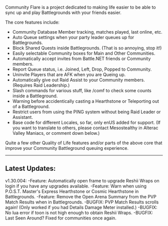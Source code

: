 Community Flare is a project dedicated to making life easier to be able to sync up and play Battlegrounds with your friends easier.

The core features include:

- Community Database Member tracking, matches played, last online, etc.
- Auto Queue settings when your party leader queues up for Battlegrounds.
- Block Shared Quests inside Battlegrounds. (That is so annoying, stop it!)
- Easily selectable Community boxes for Main and Other Communities.
- Automatically accept invites from Battle.NET friends or Community members.
- Report Queue status, i.e. Joined, Left, Drop, Popped to Community.
- Uninvite Players that are AFK when you are Queing up.
- Automatically give out Raid Assist to your Community members. (Requires Raid Leadership.)
- Slash commands for various stuff, like /comf to check some counts inside a Battleground.
- Warning before accidentically casting a Hearthstone or Teleporting out of a Battleground.
- Restrict users from using the PING system without being Raid Leader or Assistant.
- Base code for different Locales, so far, only enUS added for support. (If you want to translate to others, please contact Mesostealthy in Alterac Valley Maniacs, or comment down below.)

Quite a few other Quality of Life features and/or parts of the above core that improve your Community Battleground queuing experience.

-----------------------
Latest Updates:
-----------------------
v1.30.004:
-Feature: Automatically open frame to upgrade Reshii Wraps on login if you have any upgrades available.
-Feature: Warn when using P.O.S.T. Master's Express Hearthstone or Cosmic Hearthstone in Battlegrounds.
-Feature: Remove the Open Arena Summary from the PVP Match Results when in Battlegrounds.
-BUGFIX: PVP Match Results scrolls again! (Only worked if you had Details Damage Meter installed.)
-BUGFIX: No lua error if toon is not high enough to obtain Reshii Wraps.
-BUGFIX: Last Seen Around? Fixed for communities once again.